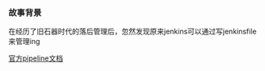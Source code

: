 ### 故事背景
在经历了旧石器时代的落后管理后，忽然发现原来jenkins可以通过写jenkinsfile来管理ing  

[官方pipeline文档](https://www.jenkins.io/doc/book/pipeline/syntax/)  
